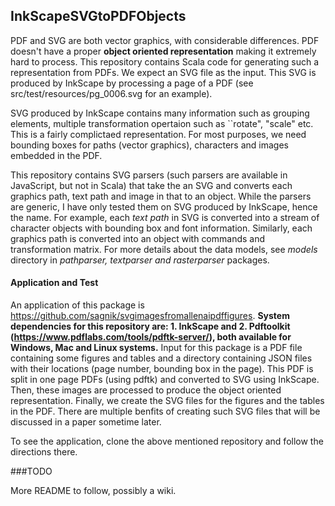 ## InkScapeSVGtoPDFObjects

PDF and SVG are both vector graphics, with considerable differences. PDF doesn't have a proper **object oriented representation** making it extremely hard to process. This repository contains Scala code for generating such a representation from PDFs. We expect an SVG file as the input. This SVG is produced by InkScape by processing a page of a PDF (see src/test/resources/pg_0006.svg for an example). 

SVG produced by InkScape contains many information such as grouping elements, multiple transformation opertaion such as ``rotate", "scale" etc. This is a fairly complictaed representation. For most purposes, we need bounding boxes for paths (vector graphics), characters and images embedded in the PDF. 

This repository contains SVG parsers (such parsers are available in JavaScript, but not in Scala) that take the an SVG and converts each graphics path, text path and image in that to an object. While the parsers are generic, I have only tested them on SVG produced by InkScape, hence the name. For example, each _text path_ in SVG is converted into a stream of character objects with bounding box and font information. Similarly, each graphics path is converted into an object with commands and transformation matrix. For more details about the data models, see _models_ directory in _pathparser, textparser and rasterparser_ packages. 

#### Application and Test

An application of this package is https://github.com/sagnik/svgimagesfromallenaipdffigures. **System dependencies for this repository are: 1. InkScape and 2. Pdftoolkit (https://www.pdflabs.com/tools/pdftk-server/), both available for Windows, Mac and Linux systems.** Input for this package is a PDF file containing some figures and tables and a directory containing JSON files with their locations (page number, bounding box in the page). This PDF is split in one page PDFs (using pdftk) and converted to SVG using InkScape. Then, these images are processed  to produce the object oriented representation. Finally, we create the SVG files for the figures and the tables in the PDF. There are multiple benfits of creating such SVG files that will be discussed in a paper sometime later.

To see the application, clone the above mentioned repository and follow the directions there.
  
###TODO 

More README to follow, possibly a wiki.
                   

    
